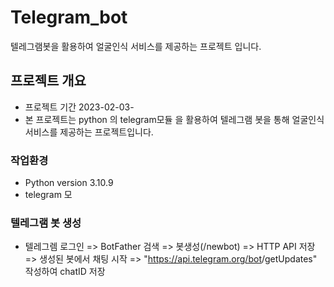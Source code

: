 # Telegram_bot
텔레그램봇을 활용하여 얼굴인식 서비스를 제공하는 프로젝트 입니다.

## 프로젝트 개요
  - 프로젝트 기간 2023-02-03- 
  - 본 프로젝트는 python 의 telegram모듈 을 활용하여 텔레그램 봇을 통해 얼굴인식 서비스를 제공하는 프로젝트입니다.
 
### 작업환경
  - Python version 3.10.9
  - telegram 모
  
### 텔레그램 봇 생성
  - 텔레그렘 로그인 => BotFather 검색 => 봇생성(/newbot) => HTTP API 저장 => 생성된 봇에서 채팅 시작 
  => "https://api.telegram.org/bot<HTTP API>/getUpdates" 작성하여 chatID 저장
